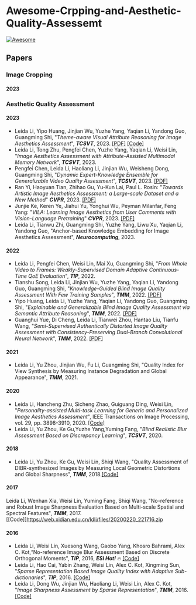 # Awesome-Crpping-and-Aesthetic-Quality-Assessemt
 [![Awesome](https://cdn.rawgit.com/sindresorhus/awesome/d7305f38d29fed78fa85652e3a63e154dd8e8829/media/badge.svg)](https://github.com/sindresorhus/awesome)


## Papers

### Image Cropping
#### 2023 


### Aesthetic Quality Assessment

#### 2023 

+ Leida Li, Yipo Huang, Jinjian Wu, Yuzhe Yang, Yaqian Li, Yandong Guo, Guangming Shi, "*Theme-aware Visual Attribute Reasoning for Image Aesthetics Assessment*",  **_TCSVT_**, 2023. [[PDF]](https://ieeexplore.ieee.org/abstract/document/10054147) [[Code]]( https://github.com/yipoh/TAVAR)
+ Leida Li, Tong Zhu, Pengfei Chen, Yuzhe Yang, Yaqian Li, Weisi Lin, "*Image Aesthetics Assessment with Attribute-Assisted Multimodal Memory Network*", **_TCSVT_**, 2023. 
+ Pengfei Chen, Leida Li, Haoliang Li, Jinjian Wu, Weisheng Dong, Guangming Shi, "*Dynamic Expert-Knowledge Ensemble for Generalizable Video Quality Assessment*", **_TCSVT_**, 2023. [[PDF]](https://ieeexplore.ieee.org/abstract/document/9966626)
+ Ran Yi, Haoyuan Tian, Zhihao Gu, Yu-Kun Lai, Paul L. Rosin: "*Towards Artistic Image Aesthetics Assessment: a Large-scale Dataset and a New Method*" **_CVPR_**, 2023. [[PDF]](https://arxiv.org/abs/2303.15166) 
+ Junjie Ke, Keren Ye, Jiahui Yu, Yonghui Wu, Peyman Milanfar, Feng Yang: "*VILA: Learning Image Aesthetics from User Comments with Vision-Language Pretraining*" **_CVPR_**, 2023. [[PDF]](https://arxiv.org/abs/2303.14302)
+ Leida Li, Tianwu Zhi, Guangming Shi, Yuzhe Yang, Liwu Xu, Yaqian Li, Yandong Guo, "Anchor-based Knowledge Embedding for Image Aesthetics Assessment", **_Neurocomputing_**, 2023.

#### 2022 
+ Leida Li, Pengfei Chen, Weisi Lin, Mai Xu, Guangming Shi, "*From Whole Video to Frames: Weakly-Supervised Domain Adaptive Continuous-Time QoE Evaluation*", **_TIP_**, 2022.
+ Tianshu Song, Leida Li, Jinjian Wu, Yuzhe Yang, Yaqian Li, Yandong Guo, Guangming Shi, "*Knowledge-Guided Blind Image Quality Assessment With Few Training Samples*", **_TMM_**, 2022. [[PDF]](https://ieeexplore.ieee.org/abstract/document/10003665)
+ Yipo Huang, Leida Li, Yuzhe Yang, Yaqian Li, Yandong Guo, Guangming Shi, "*Explainable and Generalizable Blind Image Quality Assessment via Semantic Attribute Reasoning*", **_TMM_**, 2022. [[PDF]](https://ieeexplore.ieee.org/abstract/document/9966848)
+ Guanghui Yue, Di Cheng, Leida Li, Tianwei Zhou, Hantao Liu, Tianfu Wang, "*Semi-Supervised Authentically Distorted Image Quality Assessment with Consistency-Preserving Dual-Branch Convolutional Neural Network*", **_TMM_**, 2022. [[PDF]](https://ieeexplore.ieee.org/abstract/document/9903545)

#### 2021
+ Leida Li, Yu Zhou, Jinjian Wu, Fu Li, Guangming Shi, "Quality Index for View Synthesis by Measuring Instance Degradation and Global Appearance",  **_TMM_**, 2021.


#### 2020
+ Leida Li, Hancheng Zhu, Sicheng Zhao, Guiguang Ding, Weisi Lin, "*Personality-assisted Multi-task Learning for Generic and Personalized Image Aesthetics Assessment*", IEEE Transactions on Image Processing, vol. 29, pp. 3898-3910, 2020. [[Code]](https://github.com/zhuhancheng/PA_IAA)
+ Leida Li, Yu Zhou, Ke Gu,Yuzhe Yang,Yuming Fang, "*Blind Realistic Blur Assessment Based on Discrepancy Learning*", **_TCSVT_**, 2020.


#### 2018
+ Leida Li, Yu Zhou, Ke Gu, Weisi Lin, Shiqi Wang, "Quality Assessment of DIBR-synthesized Images by Measuring Local Geometric Distortions and Global Sharpness", **_TMM_**, 2018.[[Code]](https://web.xidian.edu.cn/ldli/files/20200220_221824.rar)

#### 2017
Leida Li, Wenhan Xia, Weisi Lin, Yuming Fang, Shiqi Wang, "No-reference and Robust Image Sharpness Evaluation Based on Multi-scale Spatial and Spectral Features", **_TMM_**, 2017.[[Code]]https://web.xidian.edu.cn/ldli/files/20200220_221716.zip

#### 2016
+ Leida Li, Weisi Lin, Xuesong Wang, Gaobo Yang, Khosro Bahrami, Alex C. Kot,“No-reference Image Blur Assessment Based on Discrete Orthogonal Moments", **_TIP_**, 2016, **_ESI Hot!_** 🔥 [[Code]](https://web.xidian.edu.cn/ldli/files/20200220_221342.rar) 
+ Leida Li, Hao Cai, Yabin Zhang, Weisi Lin, Alex C. Kot, Xingming Sun, "*Sparse Representation Based Image Quality Index with Adaptive Sub-dictionaries*", **_TIP_**, 2016. [[Code]](https://web.xidian.edu.cn/ldli/files/20200220_222536.zip)
+ Leida Li, Dong Wu, Jinjian Wu, Haoliang Li, Weisi Lin, Alex C. Kot, "*Image Sharpness Assessment by Sparse Representation*", **_TMM_**, 2016.[[Code]](https://web.xidian.edu.cn/ldli/files/20200220_221431.zip)
